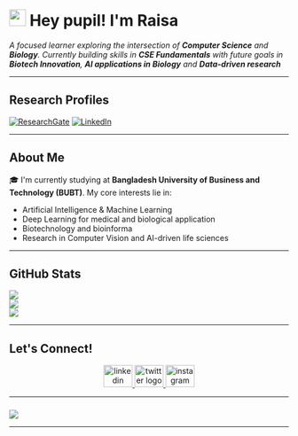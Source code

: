 <h1><img src="https://emojis.slackmojis.com/emojis/images/1531849430/4246/blob-sunglasses.gif?1531849430" width="30"/> Hey pupil! I'm Raisa</h1>

<p align="left">
  <em>
    A focused learner exploring the intersection of <strong>Computer Science</strong> and <strong>Biology</strong>. Currently building skills in <strong>CSE Fundamentals</strong> with future goals in <strong>Biotech Innovation</strong>, <strong>AI applications in Biology</strong> and <strong>Data-driven research</strong>
  </em>
</p>

---

## Research Profiles

 [![ResearchGate](https://img.shields.io/badge/Research_Gate-00CCBB.svg?&style=for-the-badge&logo=ResearchGate&logoColor=white)](https://www.researchgate.net/profile/Raisa-Sneha?ev=hdr_xprf)
 [![LinkedIn](https://img.shields.io/badge/LinkedIn-0077B5?style=for-the-badge&logo=linkedin&logoColor=white)](https://www.linkedin.com/in/raisa-alam-69312b259/)

---

## About Me

🎓 I'm currently studying at **Bangladesh University of Business and Technology (BUBT)**. My core interests lie in:
- Artificial Intelligence & Machine Learning
- Deep Learning for medical and biological application
- Biotechnology and bioinforma
- Research in Computer Vision and AI-driven life sciences

---

## GitHub Stats

![](https://github-readme-stats.vercel.app/api?username=rasneha&theme=gotham&hide_border=false&include_all_commits=false&count_private=true)<br/>
![](https://github-readme-streak-stats.herokuapp.com/?user=rasneha&theme=gotham&hide_border=false)<br/>
![](https://github-readme-stats.vercel.app/api/top-langs/?username=rasneha&theme=gotham&hide_border=false&layout=compact)

---

## Let's Connect!

<div align="center">
  <a href="https://www.linkedin.com/in/raisa-alam-69312b259/" target="_blank">
    <img src="https://raw.githubusercontent.com/maurodesouza/profile-readme-generator/master/src/assets/icons/social/linkedin/default.svg" width="52" height="40" alt="linkedin logo" />
  </a>
  <a href="https://x.com/Maple_Mind_" target="_blank">
    <img src="https://raw.githubusercontent.com/maurodesouza/profile-readme-generator/master/src/assets/icons/social/twitter/default.svg" width="52" height="40" alt="twitter logo" />
  </a>
  <a href="https://www.instagram.com/maple_mind_/" target="_blank">
    <img src="https://raw.githubusercontent.com/maurodesouza/profile-readme-generator/master/src/assets/icons/social/instagram/default.svg" width="52" height="40" alt="instagram logo" />
  </a>
</div>

---

### 
![](https://quotes-github-readme.vercel.app/api?type=horizontal&theme=radical)

---


<!--
**rasneha/rasneha** is a ✨ _special_ ✨ repository because its `README.md` (this file) appears on your GitHub profile.

Here are some ideas to get you started:

- 🔭 I’m currently working on ...
- 🌱 I’m currently learning ...
- 👯 I’m looking to collaborate on ...
- 🤔 I’m looking for help with ...
- 💬 Ask me about ...
- 📫 How to reach me: ...
- 😄 Pronouns: ...
- ⚡ Fun fact: ...
-->
